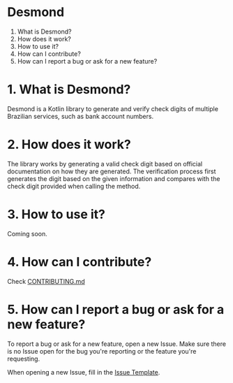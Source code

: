# Desmond

1. What is Desmond?
2. How does it work?
3. How to use it?
4. How can I contribute?
5. How can I report a bug or ask for a new feature?

# 1. What is Desmond?
Desmond is a Kotlin library to generate and verify check digits of multiple Brazilian services, such as bank account numbers.

# 2. How does it work?
The library works by generating a valid check digit based on official documentation on how they are generated.
The verification process first generates the digit based on the given information and compares with the check digit provided when calling the method.

# 3. How to use it?
Coming soon.

# 4. How can I contribute?
Check [CONTRIBUTING.md](CONTRIBUTING.md)

# 5. How can I report a bug or ask for a new feature?
To report a bug or ask for a new feature, open a new Issue. Make sure there is no Issue open for the bug you're reporting or the feature you're requesting.

When opening a new Issue, fill in the [Issue Template](.github/ISSUE_TEMPLATE.md).